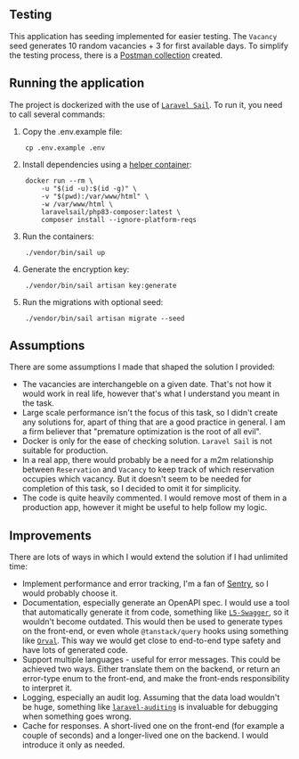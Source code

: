 ## Testing

This application has seeding implemented for easier testing. The `Vacancy` seed generates 10 random vacancies + 3 for first available days.
To simplify the testing process, there is a [Postman collection](https://www.postman.com/patonus/workspace/booking-api/collection/6244938-30543787-9135-4009-96c6-77e22e6d40b1?action=share&creator=6244938) created.

## Running the application

The project is dockerized with the use of [`Laravel Sail`](https://laravel.com/docs/11.x/sail). To run it, you need to call several commands:

1. Copy the .env.example file:

```
    cp .env.example .env
```

2. Install dependencies using a [helper container](https://laravel.com/docs/11.x/sail#installing-composer-dependencies-for-existing-projects):

```
    docker run --rm \
        -u "$(id -u):$(id -g)" \
        -v "$(pwd):/var/www/html" \
        -w /var/www/html \
        laravelsail/php83-composer:latest \
        composer install --ignore-platform-reqs
```

3. Run the containers:

```
    ./vendor/bin/sail up
```

4. Generate the encryption key:

```
    ./vendor/bin/sail artisan key:generate
```

5. Run the migrations with optional seed:

```
    ./vendor/bin/sail artisan migrate --seed
```

## Assumptions

There are some assumptions I made that shaped the solution I provided:

-   The vacancies are interchangeble on a given date. That's not how it would work in real life, however that's what I understand you meant in the task.
-   Large scale performance isn't the focus of this task, so I didn't create any solutions for, apart of thing that are a good practice in general. I am a firm believer that "premature optimization is the root of all evil".
-   Docker is only for the ease of checking solution. `Laravel Sail` is not suitable for production.
-   In a real app, there would probably be a need for a m2m relationship between `Reservation` and `Vacancy` to keep track of which reservation occupies which vacancy. But it doesn't seem to be needed for completion of this task, so I decided to omit it for simplicity.
-   The code is quite heavily commented. I would remove most of them in a production app, however it might be useful to help follow my logic.

## Improvements

There are lots of ways in which I would extend the solution if I had unlimited time:

-   Implement performance and error tracking, I'm a fan of [Sentry](https://sentry.io), so I would probably choose it.
-   Documentation, especially generate an OpenAPI spec. I would use a tool that automatically generate it from code, something like [`L5-Swagger`](https://github.com/DarkaOnLine/L5-Swagger), so it wouldn't become outdated. This would then be used to generate types on the front-end, or even whole `@tanstack/query` hooks using something like [`Orval`](https://orval.dev/). This way we would get close to end-to-end type safety and have lots of generated code.
-   Support multiple languages - useful for error messages. This could be achieved two ways. Either translate them on the backend, or return an error-type enum to the front-end, and make the front-ends responsibility to interpret it.
-   Logging, especially an audit log. Assuming that the data load wouldn't be huge, something like [`laravel-auditing`](https://laravel-auditing.com/) is invaluable for debugging when something goes wrong.
-   Cache for responses. A short-lived one on the front-end (for example a couple of seconds) and a longer-lived one on the backend. I would introduce it only as needed.
